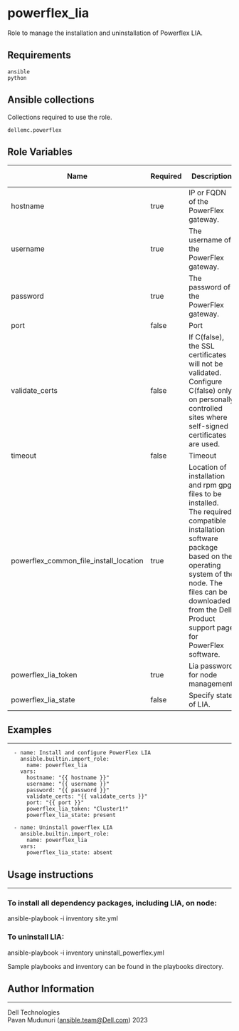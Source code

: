 # powerflex_lia

Role to manage the installation and uninstallation of Powerflex LIA.

## Requirements

```
ansible
python
```

## Ansible collections

Collections required to use the role.

```
dellemc.powerflex
```

## Role Variables

<table>
<thead>
  <tr>
    <th>Name</th>
    <th>Required</th>
    <th>Description</th>
    <th>Choices</th>
    <th>Type</th>
    <th>Default Value</th>
  </tr>
</thead>
<tbody>
  <tr>
    <td>hostname</td>
    <td>true</td>
    <td>IP or FQDN of the PowerFlex gateway.</td>
    <td></td>
    <td>str</td>
    <td>10.1.1.1</td>
  </tr>
  <tr>
    <td>username</td>
    <td>true</td>
    <td>The username of the PowerFlex gateway.</td>
    <td></td>
    <td>str</td>
    <td>admin</td>
  </tr>
  <tr>
    <td>password</td>
    <td>true</td>
    <td>The password of the PowerFlex gateway.</td>
    <td></td>
    <td>str</td>
    <td>password</td>
  </tr>
  <tr>
    <td>port</td>
    <td>false</td>
    <td>Port</td>
    <td></td>
    <td>int</td>
    <td>443</td>
  </tr>
  <tr>
    <td>validate_certs</td>
    <td>false</td>
    <td>If C(false), the SSL certificates will not be validated.<br>Configure C(false) only on personally controlled sites where self-signed certificates are used.</td>
    <td></td>
    <td>bool</td>
    <td>false</td>
  </tr>
  <tr>
    <td>timeout</td>
    <td>false</td>
    <td>Timeout</td>
    <td></td>
    <td>int</td>
    <td>120</td>
  </tr>
  <tr>
    <td>powerflex_common_file_install_location</td>
    <td>true</td>
    <td>Location of installation and rpm gpg files to be installed.
    <br>The required, compatible installation software package based on the operating system of the node. The files can be downloaded from the Dell Product support page for PowerFlex software.</td>
    <td></td>
    <td>str</td>
    <td>/var/tmp</td>
  </tr>
  <tr>
    <td>powerflex_lia_token</td>
    <td>true</td>
    <td>Lia password for node management.</td>
    <td></td>
    <td>str</td>
    <td>Cluster1!</td>
  </tr>
  <tr>
    <td>powerflex_lia_state</td>
    <td>false</td>
    <td>Specify state of LIA.<br></td>
    <td>absent, present</td>
    <td>str</td>
    <td>present</td>
  </tr>
</tbody>
</table>

## Examples
----
```
  - name: Install and configure PowerFlex LIA
    ansible.builtin.import_role:
      name: powerflex_lia
    vars:
      hostname: "{{ hostname }}"
      username: "{{ username }}"
      password: "{{ password }}"
      validate_certs: "{{ validate_certs }}"
      port: "{{ port }}"
      powerflex_lia_token: "Cluster1!"
      powerflex_lia_state: present

  - name: Uninstall powerflex LIA
    ansible.builtin.import_role:
      name: powerflex_lia
    vars:
      powerflex_lia_state: absent

```

## Usage instructions
----
### To install all dependency packages, including LIA, on node:
  ansible-playbook -i inventory site.yml

### To uninstall LIA:
  ansible-playbook -i inventory uninstall_powerflex.yml

Sample playbooks and inventory can be found in the playbooks directory.

## Author Information
------------------

Dell Technologies <br>
Pavan Mudunuri (ansible.team@Dell.com)  2023
